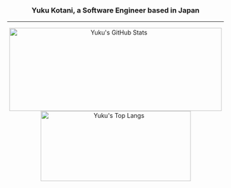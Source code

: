 <div align="center">

### Yuku Kotani, a Software Engineer based in Japan

---

<img src="https://github-readme-stats.vercel.app/api?username=yukukotani&count_private=true" alt="Yuku's GitHub Stats" height="193" width="494" /> <img src="https://github-readme-stats.vercel.app/api/top-langs/?username=yukukotani&layout=compact" alt="Yuku's Top Langs" height="163" width="349" />
</div>
